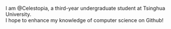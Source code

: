 I am @Celestopia, a third-year undergraduate student at Tsinghua University. <br>
I hope to enhance my knowledge of computer science on Github!

<!---
Celestopia/Celestopia is a ✨ special ✨ repository because its `README.md` (this file) appears on your GitHub profile.
You can click the Preview link to take a look at your changes.
--->
